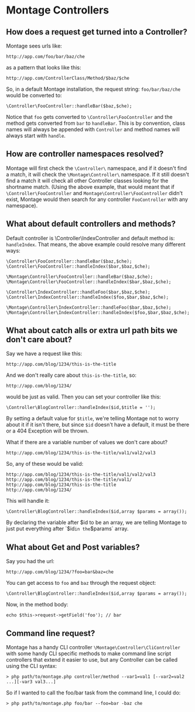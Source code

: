 # Montage Controllers

## How does a request get turned into a Controller?

Montage sees urls like:

    http://app.com/foo/bar/baz/che

as a pattern that looks like this:

    http://app.com/ControllerClass/Method/$baz/$che

So, in a default Montage installation, the request string: `foo/bar/baz/che` would be converted to:

    \Controller\FooController::handleBar($baz,$che);

Notice that `foo` gets converted to `\Controller\FooController` and the method gets converted from `bar` to `handleBar`. This is by convention, class names will always be appended with `Controller` and method names will always start with `handle`.

## How are controller namespaces resolved?

Montage will first check the `\Controller\` namespace, and if it doesn't find a match, it will check the `\Montage\Controller\` namespace. If it still doesn't find a match it will check all other Controller classes looking for the shortname match. (Using the above example, that would meant that if `\Controller\FooController` and `Montage\Controller\FooController` didn't exist, Montage would then search for any controller `FooController` with any namespace).

## What about default controllers and methods?

Default controller is \Controller\IndexController and default method is: `handleIndex`. That means, the above example could resolve many different ways:

    \Controller\FooController::handleBar($baz,$che);
    \Controller\FooController::handleIndex($bar,$baz,$che);
    
    \Montage\Controller\FooController::handleBar($baz,$che);
    \Montage\Controller\FooController::handleIndex($bar,$baz,$che);
    
    \Controller\IndexController::handleFoo($bar,$baz,$che);
    \Controller\IndexController::handleIndex($foo,$bar,$baz,$che);
    
    \Montage\Controller\IndexController::handleFoo($bar,$baz,$che);
    \Montage\Controller\IndexController::handleIndex($foo,$bar,$baz,$che);

## What about catch alls or extra url path bits we don't care about?

Say we have a request like this:

    http://app.com/blog/1234/this-is-the-title

And we don't really care about `this-is-the-title`, so:

    http://app.com/blog/1234/

would be just as valid. Then you can set your controller like this:

    \Controller\BlogController::handleIndex($id,$title = '');

By setting a default value for `$title`, we're telling Montage not to worry about it if it isn't there, but since `$id` doesn't have a default, it must be there or a 404 Exception will be thrown.

What if there are a variable number of values we don't care about?

    http://app.com/blog/1234/this-is-the-title/val1/val2/val3

So, any of these would be valid:

    http://app.com/blog/1234/this-is-the-title/val1/val2/val3
    http://app.com/blog/1234/this-is-the-title/val1/
    http://app.com/blog/1234/this-is-the-title
    http://app.com/blog/1234/

This will handle it:

    \Controller\BlogController::handleIndex($id,array $params = array());

By declaring the variable after $id to be an array, we are telling Montage to just put everything after `$id` in the `$params` array.

## What about Get and Post variables?

Say you had the url:

    http://app.com/blog/1234/?foo=bar&baz=che

You can get access to `foo` and `baz` through the request object:

    \Controller\BlogController::handleIndex($id,array $params = array());

Now, in the method body:

    echo $this->request->getField('foo'); // bar

## Command line request?

Montage has a handy CLI controller `\Montage\Controller\CliController` with some handy CLI specific methods to make command line script controllers that extend it easier to use, but any Controller can be called using the CLI syntax:

    > php path/to/montage.php controller/method --var1=val1 [--var2=val2 ...][-var3 val3...]

So if I wanted to call the foo/bar task from the command line, I could do:

    > php path/to/montage.php foo/bar --foo=bar -baz che
